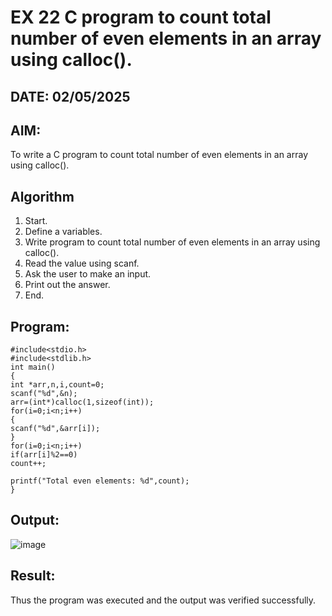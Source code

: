 # EX 22 C program to count total number of even elements in an array using calloc().
## DATE: 02/05/2025
## AIM:
To write a C program to count total number of even elements in an array using calloc().

## Algorithm
1. Start. 
2. Define a variables. 
3. Write program to count total number of even elements in an array using calloc(). 
4. Read the value using scanf. 
5. Ask the user to make an input. 
6. Print out the answer. 
7. End. 

## Program:
```
#include<stdio.h> 
#include<stdlib.h> 
int main() 
{ 
int *arr,n,i,count=0; 
scanf("%d",&n); 
arr=(int*)calloc(1,sizeof(int)); 
for(i=0;i<n;i++) 
{ 
scanf("%d",&arr[i]); 
} 
for(i=0;i<n;i++) 
if(arr[i]%2==0) 
count++; 
 
printf("Total even elements: %d",count); 
}
```

## Output:
![image](https://github.com/user-attachments/assets/7ccd9196-26eb-4a1b-9887-002c94025ec6)



## Result:
Thus the program was executed and the output was verified successfully.
